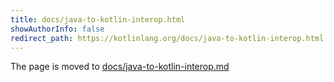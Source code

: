 ```yaml
---
title: docs/java-to-kotlin-interop.html
showAuthorInfo: false
redirect_path: https://kotlinlang.org/docs/java-to-kotlin-interop.html
---
```


The page is moved to [docs/java-to-kotlin-interop.md](docs/java-to-kotlin-interop.md)
